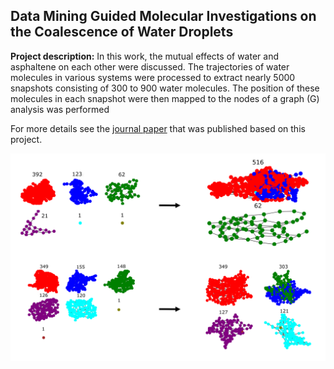 ## Data Mining Guided Molecular Investigations on the Coalescence of Water Droplets

**Project description:** In this work, the mutual effects of water and asphaltene on each other were discussed. The trajectories of water molecules in various systems were processed to extract nearly 5000 snapshots consisting of 300 to 900 water molecules. The position of these molecules in each snapshot were then mapped to the nodes of a graph \(G\) analysis was performed


For more details see the [journal paper](https://pubs.acs.org/doi/abs/10.1021/acs.energyfuels.1c03358) that was published based on this project.

<img src="images/pap.png?raw=true">
